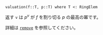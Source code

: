 ```
valuation(f::T, p::T) where T <: RingElem
```

返す `v` は $p^v$ が $f$ を割り切る $p$ の最高の冪です。

詳細は [`remove`](@ref) を参照してください。

